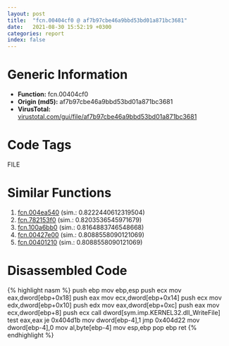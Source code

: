 ```yaml
---
layout: post
title:  "fcn.00404cf0 @ af7b97cbe46a9bbd53bd01a871bc3681"
date:   2021-08-30 15:52:19 +0300
categories: report
index: false
---
```


# Generic Information
- **Function:** fcn.00404cf0
- **Origin (md5):** af7b97cbe46a9bbd53bd01a871bc3681
- **VirusTotal:** [virustotal.com/gui/file/af7b97cbe46a9bbd53bd01a871bc3681][virustotal_ref]

# Code Tags
<span class="tag" id="FILE">FILE</span>


# Similar Functions

1. [fcn.004ea540][similar_1_ref] (sim.: 0.8222440612319504)
2. [fcn.782153f0][similar_2_ref] (sim.: 0.8203536545971679)
3. [fcn.100a6bb0][similar_3_ref] (sim.: 0.8164883746548668)
4. [fcn.00427e00][similar_4_ref] (sim.: 0.8088558090121069)
5. [fcn.00401210][similar_5_ref] (sim.: 0.8088558090121069)


# Disassembled Code

{% highlight nasm %}
push ebp
mov ebp,esp
push ecx
mov eax,dword[ebp+0x18]
push eax
mov ecx,dword[ebp+0x14]
push ecx
mov edx,dword[ebp+0x10]
push edx
mov eax,dword[ebp+0xc]
push eax
mov ecx,dword[ebp+8]
push ecx
call dword[sym.imp.KERNEL32.dll_WriteFile]
test eax,eax
je 0x404d1b
mov dword[ebp-4],1
jmp 0x404d22
mov dword[ebp-4],0
mov al,byte[ebp-4]
mov esp,ebp
pop ebp
ret
{% endhighlight %}


[similar_1_ref]: /report/fcn.004ea540@279a61b1e76da49531f1f16fd1102a2d
[similar_2_ref]: /report/fcn.782153f0@ebea46c6b17785efc2ebcb24ad99656c
[similar_3_ref]: /report/fcn.100a6bb0@a0ac129ff3ea4c0dfa9529c259a9502c
[similar_4_ref]: /report/fcn.00427e00@279a61b1e76da49531f1f16fd1102a2d
[similar_5_ref]: /report/fcn.00401210@be7fba7cc724acf4ae2900d99e0fc9c3
[virustotal_ref]: https://www.virustotal.com/gui/file/af7b97cbe46a9bbd53bd01a871bc3681